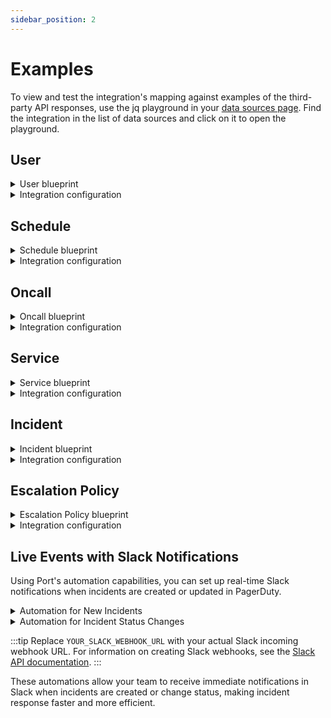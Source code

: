 ```yaml
---
sidebar_position: 2
---
```


# Examples
To view and test the integration's mapping against examples of the third-party API responses, use the jq playground in your [data sources page](https://app.getport.io/settings/data-sources). Find the integration in the list of data sources and click on it to open the playground.

## User

<details>
<summary>User blueprint</summary>

```json showLineNumbers
{
  "identifier": "pagerdutyUser",
  "description": "This blueprint represents a PagerDuty user in our software catalog",
  "title": "PagerDuty User",
  "icon": "pagerduty",
  "schema": {
    "properties": {
      "role": {
        "icon": "DefaultProperty",
        "title": "Role",
        "type": "string",
        "enum": [
          "admin",
          "user",
          "observer",
          "limited_user",
          "owner",
          "read_only_user",
          "restricted_access",
          "read_only_limited_user"
        ]
      },
      "url": {
        "icon": "DefaultProperty",
        "type": "string",
        "format": "url",
        "title": "User URL"
      },
      "job_title": {
        "title": "Job Title",
        "icon": "DefaultProperty",
        "type": "string"
      },
      "contact_methods": {
        "title": "Contact Methods",
        "icon": "DefaultProperty",
        "type": "array"
      },
      "description": {
        "type": "string",
        "title": "Description"
      },
      "teams": {
        "title": "Teams",
        "icon": "DefaultProperty",
        "type": "array"
      },
      "time_zone": {
        "icon": "DefaultProperty",
        "type": "string",
        "title": "Time Zone"
      },
      "email": {
        "type": "string",
        "title": "Email",
        "format": "user"
      }
    },
    "required": []
  },
  "mirrorProperties": {},
  "calculationProperties": {},
  "aggregationProperties": {},
  "relations": {}
}
```

</details>

<details>
<summary>Integration configuration</summary>

```yaml showLineNumbers
createMissingRelatedEntities: true
deleteDependentEntities: true
resources:
  - kind: users
    selector:
      query: "true"
    port:
      entity:
        mappings:
          identifier: .id
          title: .name
          blueprint: '"pagerdutyUser"'
          properties:
            url: .html_url
            time_zone: .time_zone
            email: .email
            description: .description
            role: .role
            job_title: .job_title
            teams: .teams
            contact_methods: .contact_methods
```
</details>

## Schedule

<details>
<summary>Schedule blueprint</summary>

```json showLineNumbers
{
  "identifier": "pagerdutySchedule",
  "description": "This blueprint represents a PagerDuty schedule in our software catalog",
  "title": "PagerDuty Schedule",
  "icon": "pagerduty",
  "schema": {
    "properties": {
      "url": {
        "title": "Schedule URL",
        "type": "string",
        "format": "url"
      },
      "timezone": {
        "title": "Timezone",
        "type": "string"
      },
      "description": {
        "title": "Description",
        "type": "string"
      },
      "users": {
        "title": "Users",
        "type": "array",
        "items": {
          "type": "string",
          "format": "user"
        }
      }
    },
    "required": []
  },
  "mirrorProperties": {},
  "calculationProperties": {},
  "aggregationProperties": {},
  "relations": {}
}
```

</details>

<details>
<summary>Integration configuration</summary>

```yaml showLineNumbers
createMissingRelatedEntities: true
deleteDependentEntities: true
resources:
  - kind: schedules
    selector:
      query: 'true'
    port:
      entity:
        mappings:
          identifier: .id
          title: .name
          blueprint: '"pagerdutySchedule"'
          properties:
            url: .html_url
            timezone: .time_zone
            description: .description
            users: '[.users[] | select(has("__email")) | .__email]'
```

</details>

## Oncall

<details>
<summary>Oncall blueprint</summary>

```json showLineNumbers
{
  "identifier": "pagerdutyOncall",
  "description": "This blueprint represents a PagerDuty oncall schedule in our software catalog",
  "title": "PagerDuty Oncall Schedule",
  "icon": "pagerduty",
  "schema": {
    "properties": {
      "url": {
        "title": "Oncall Schedule URL",
        "type": "string",
        "format": "url"
      },
      "user": {
        "title": "User",
        "type": "string",
        "format": "user"
      },
      "startDate": {
        "title": "Start Date",
        "type": "string",
        "format": "date-time"
      },
      "endDate": {
        "title": "End Date",
        "type": "string",
        "format": "date-time"
      }
    },
    "required": []
  },
  "mirrorProperties": {},
  "calculationProperties": {},
  "aggregationProperties": {},
  "relations": {
    "pagerdutySchedule": {
      "title": "PagerDuty Schedule",
      "target": "pagerdutySchedule",
      "required": false,
      "many": true
    }
  }
}
```

</details>

<details>
<summary>Integration configuration</summary>

```yaml showLineNumbers
createMissingRelatedEntities: true
deleteDependentEntities: true
resources:
  - kind: oncalls
    selector:
      query: 'true'
      apiQueryParams:
        include: ['users']
    port:
      entity:
        mappings:
          identifier: .user.id + "-" + .schedule.id + "-" + .start
          title: .user.name
          blueprint: '"pagerdutyOncall"'
          properties:
            user: .user.email
            startDate: .start
            endDate: .end
            url: .schedule.html_url
          relations:
            pagerdutySchedule: .schedule.id
```
</details>

## Service

<details>
<summary>Service blueprint</summary>

```json showLineNumbers
{
  "identifier": "pagerdutyService",
  "description": "This blueprint represents a PagerDuty service in our software catalog",
  "title": "PagerDuty Service",
  "icon": "pagerduty",
  "schema": {
    "properties": {
      "status": {
        "title": "Status",
        "type": "string",
        "enum": [
          "active",
          "warning",
          "critical",
          "maintenance",
          "disabled"
        ],
        "enumColors": {
          "active": "green",
          "warning": "yellow",
          "critical": "red",
          "maintenance": "lightGray",
          "disabled": "darkGray"
        }
      },
      "url": {
        "title": "URL",
        "type": "string",
        "format": "url"
      },
      "oncall": {
        "title": "On Call",
        "type": "string",
        "format": "user"
      },
      "secondaryOncall": {
        "title": "Secondary On Call",
        "type": "string",
        "format": "user"
      },
      "escalationLevels": {
        "title": "Escalation Levels",
        "type": "number"
      },
      "meanSecondsToResolve": {
        "title": "Mean Seconds to Resolve",
        "type": "number"
      },
      "meanSecondsToFirstAck": {
        "title": "Mean Seconds to First Acknowledge",
        "type": "number"
      },
      "meanSecondsToEngage": {
        "title": "Mean Seconds to Engage",
        "type": "number"
      }
    },
    "required": []
  },
  "mirrorProperties": {},
  "calculationProperties": {},
  "relations": {}
}
```

</details>

<details>
<summary>Integration configuration</summary>

```yaml showLineNumbers
createMissingRelatedEntities: true
deleteDependentEntities: true
resources:
  - kind: services
    selector:
      query: 'true'
    port:
      entity:
        mappings:
          identifier: .id
          title: .name
          blueprint: '"pagerdutyService"'
          properties:
            status: .status
            url: .html_url
            oncall: .__oncall_user | sort_by(.escalation_level) | .[0].user.email
            secondaryOncall: .__oncall_user | sort_by(.escalation_level) | .[1].user.email
            escalationLevels: .__oncall_user | map(.escalation_level) | unique | length
            meanSecondsToResolve: .__analytics.mean_seconds_to_resolve
            meanSecondsToFirstAck: .__analytics.mean_seconds_to_first_ack
            meanSecondsToEngage: .__analytics.mean_seconds_to_engage
```

</details>

## Incident

<details>
<summary>Incident blueprint</summary>

```json showLineNumbers
{
  "identifier": "pagerdutyIncident",
  "description": "This blueprint represents a PagerDuty incident in our software catalog",
  "title": "PagerDuty Incident",
  "icon": "pagerduty",
  "schema": {
    "properties": {
      "status": {
        "type": "string",
        "title": "Incident Status",
        "enum": [
          "triggered",
          "annotated",
          "acknowledged",
          "reassigned",
          "escalated",
          "reopened",
          "resolved"
        ],
        "enumColors": {
          "triggered": "red",
          "annotated": "blue",
          "acknowledged": "yellow",
          "reassigned": "blue",
          "escalated": "yellow",
          "reopened": "red",
          "resolved": "green"
        }
      },
      "url": {
        "type": "string",
        "format": "url",
        "title": "Incident URL"
      },
      "urgency": {
        "title": "Incident Urgency",
        "type": "string",
        "enum": [
          "high",
          "low"
        ],
        "enumColors": {
          "high": "red",
          "low": "green"
        }
      },
      "priority": {
        "type": "string",
        "title": "Priority",
        "enum": [
          "P1",
          "P2",
          "P3",
          "P4",
          "P5"
        ],
        "enumColors": {
          "P1": "red",
          "P2": "yellow",
          "P3": "blue",
          "P4": "lightGray",
          "P5": "darkGray"
        }
      },
      "description": {
        "type": "string",
        "title": "Description"
      },
      "assignees": {
        "title": "Assignees",
        "type": "array",
        "items": {
          "type": "string",
          "format": "user"
        }
      },
      "escalation_policy": {
        "type": "string",
        "title": "Escalation Policy"
      },
      "created_at": {
        "title": "Create At",
        "type": "string",
        "format": "date-time"
      },
      "updated_at": {
        "title": "Updated At",
        "type": "string",
        "format": "date-time"
      }
    },
    "required": []
  },
  "mirrorProperties": {},
  "calculationProperties": {},
  "relations": {
    "pagerdutyService": {
      "title": "PagerDuty Service",
      "target": "pagerdutyService",
      "required": false,
      "many": true
    }
  }
}
```

</details>

<details>
<summary>Integration configuration</summary>

:::tip Double mapping for incidents 
The mapping for incidents is divided into two types:

**Ongoing Incidents**: This mapping is used for incidents with a status of `triggered` or `acknowledged`.
**Resolved Incidents**: This mapping is used for incidents that have been `resolved`.

The separation is necessary to prevent overwriting the previously ingested `assignee` data. When an incident is resolved, the `assignee` field in the Incident API response is set to `null`, which could otherwise overwrite the existing assignee information.
:::

```yaml showLineNumbers
createMissingRelatedEntities: true
deleteDependentEntities: true
resources:
  - kind: incidents
    selector:
      query: 'true'
      apiQueryParams:
        include:
          - assignees
          - first_trigger_log_entries
        statuses:
          - triggered
          - acknowledged
    port:
      entity:
        mappings:
          identifier: .id | tostring
          title: .title
          blueprint: '"pagerdutyIncident"'
          properties:
            status: .status
            url: .html_url
            urgency: .urgency
            assignees: .assignments | map(.assignee.email)
            escalation_policy: .escalation_policy.summary
            created_at: .created_at
            updated_at: .updated_at
            priority: if .priority != null then .priority.summary else null end
            description: .description
            triggered_by: .first_trigger_log_entry.agent.summary
          relations:
            pagerdutyService: .service.id
  - kind: incidents
    selector:
      query: 'true'
      apiQueryParams:
        include:
          - assignees
          - first_trigger_log_entries
        statuses:
          - resolved
    port:
      entity:
        mappings:
          identifier: .id | tostring
          title: .title
          blueprint: '"pagerdutyIncident"'
          properties:
            status: .status
            url: .html_url
            urgency: .urgency
            escalation_policy: .escalation_policy.summary
            created_at: .created_at
            updated_at: .updated_at
            priority: if .priority != null then .priority.summary else null end
            description: .description
            triggered_by: .first_trigger_log_entry.agent.summary
          relations:
            pagerdutyService: .service.id
```

</details>

## Escalation Policy

<details>
<summary>Escalation Policy blueprint</summary>

```json showLineNumbers
{
   "identifier": "pagerdutyEscalationPolicy",
   "description": "This blueprint represents a PagerDuty escalation policy in our software catalog",
   "title": "PagerDuty Escalation Policy",
   "icon": "pagerduty",
   "schema": {
      "properties": {
         "url": {
            "title": "URL",
            "type": "string",
            "format": "url"
         },
         "summary": {
            "title": "Summary",
            "type": "string"
         },
         "primaryOncall": {
            "title": "Primary Oncall",
            "type": "string",
            "format": "user"
         },
         "escalationRules": {
            "title": "Escalation Rules",
            "type": "array",
            "items": {
               "type": "object"
            }
         }
      },
      "required": []
   },
   "mirrorProperties": {},
   "calculationProperties": {},
   "aggregationProperties": {},
   "relations": {}
}
```

</details>

<details>
<summary>Integration configuration</summary>

:::tip Attach oncall users
When `attachOncallUsers` is set to `true`, it fetches the oncall data per escalation policy. To disable this feature, set the value to `false`.
:::

```yaml showLineNumbers
createMissingRelatedEntities: true
deleteDependentEntities: true
resources:
   - kind: escalation_policies
     selector:
       query: 'true'
       attachOncallUsers: 'true'
     port:
      entity:
        mappings:
          identifier: .id
          title: .name
          blueprint: '"pagerdutyEscalationPolicy"'
          properties:
            url: .html_url
            description: .summary
            primaryOncall: .__oncall_users | sort_by(.escalation_level) | .[0].user.email
            escalationRules: .escalation_rules
```
</details>

## Live Events with Slack Notifications

Using Port's automation capabilities, you can set up real-time Slack notifications when incidents are created or updated in PagerDuty.

<details>
<summary>Automation for New Incidents</summary>

```json showLineNumbers
{
  "identifier": "pagerduty_new_incident_notification",
  "title": "Notify Slack on New PagerDuty Incident",
  "icon": "Slack",
  "description": "Sends a Slack notification when a new incident is created in PagerDuty",
  "trigger": {
    "type": "automation",
    "event": {
      "type": "ENTITY_CREATED",
      "blueprintIdentifier": "pagerdutyIncident"
    },
    "condition": {
      "type": "JQ",
      "expressions": [
        ".diff.after.properties.status == \"triggered\""
      ],
      "combinator": "and"
    }
  },
  "invocationMethod": {
    "type": "WEBHOOK",
    "url": "YOUR_SLACK_WEBHOOK_URL",
    "agent": false,
    "synchronized": true,
    "method": "POST",
    "headers": {
      "Content-Type": "application/json"
    },
    "body": {
      "text": "🚨 New PagerDuty Incident\n\n*Incident:* {{ .event.diff.after.title }}\n*Status:* {{ .event.diff.after.properties.status }}\n*Urgency:* {{ .event.diff.after.properties.urgency }}\n*Service:* {{ .event.diff.after.relations.pagerdutyService }}\n\n<{{ .event.diff.after.properties.url }}|View in PagerDuty> | <https://app.getport.io/pagerdutyIncidentEntity?identifier={{ .event.context.entityIdentifier }}|View in Port>"
    }
  },
  "publish": true
}
```

</details>

<details>
<summary>Automation for Incident Status Changes</summary>

```json showLineNumbers
{
  "identifier": "pagerduty_incident_status_change",
  "title": "Notify Slack on PagerDuty Incident Status Change",
  "icon": "Slack",
  "description": "Sends a Slack notification when a PagerDuty incident status changes",
  "trigger": {
    "type": "automation",
    "event": {
      "type": "ENTITY_UPDATED",
      "blueprintIdentifier": "pagerdutyIncident"
    },
    "condition": {
      "type": "JQ",
      "expressions": [
        ".diff.before.properties.status != .diff.after.properties.status"
      ],
      "combinator": "and"
    }
  },
  "invocationMethod": {
    "type": "WEBHOOK",
    "url": "YOUR_SLACK_WEBHOOK_URL",
    "agent": false,
    "synchronized": true,
    "method": "POST",
    "headers": {},
    "body": {
      "blocks": [
        {
          "type": "header",
          "text": {
            "type": "plain_text",
            "text": "🔄 PagerDuty Incident Status Change",
            "emoji": true
          }
        },
        {
          "type": "section",
          "fields": [
            {
              "type": "mrkdwn",
              "text": "*Incident:*\n{{ .event.diff.after.title }}"
            },
            {
              "type": "mrkdwn",
              "text": "*Status:*\n{{ if eq .event.diff.after.properties.status \"resolved\" }}✅ Resolved{{ else if eq .event.diff.after.properties.status \"acknowledged\" }}👀 Acknowledged{{ else }}🚨 {{ .event.diff.after.properties.status }}{{ end }}"
            }
          ]
        },
        {
          "type": "section",
          "fields": [
            {
              "type": "mrkdwn",
              "text": "*Previous Status:*\n{{ .event.diff.before.properties.status }}"
            },
            {
              "type": "mrkdwn",
              "text": "*Updated:*\n{{ .event.diff.after.properties.updated_at }}"
            }
          ]
        }
      ]
    }
  },
  "publish": true
}
```

</details>

:::tip
Replace `YOUR_SLACK_WEBHOOK_URL` with your actual Slack incoming webhook URL. For information on creating Slack webhooks, see the [Slack API documentation](https://api.slack.com/messaging/webhooks).
:::

These automations allow your team to receive immediate notifications in Slack when incidents are created or change status, making incident response faster and more efficient.